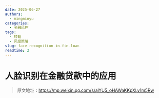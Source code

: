 ```yaml
---
date: 2025-06-27
authors:
  - mingminyu
categories:
  - 金融风控
tags:
  - 转载
  - 风控策略
slug: face-recognition-in-fin-loan
readtime: 2
---
```


# 人脸识别在金融贷款中的应用

> 原文地址：https://mp.weixin.qq.com/s/alYU5_oHAWaKKpXLv1m5Rw


